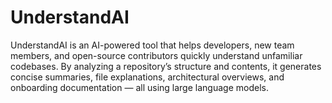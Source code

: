 # UnderstandAI
UnderstandAI is an AI-powered tool that helps developers, new team members, and open-source contributors quickly understand unfamiliar codebases. By analyzing a repository’s structure and contents, it generates concise summaries, file explanations, architectural overviews, and onboarding documentation — all using large language models.